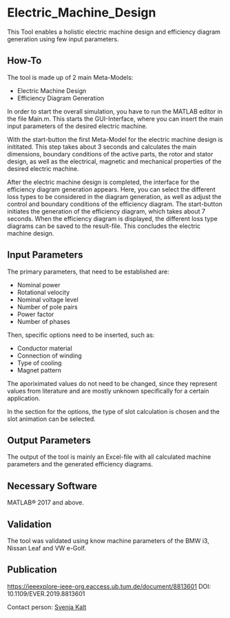 # Electric_Machine_Design
This Tool enables a holistic electric machine design and efficiency diagram generation using few input parameters.

## How-To
The tool is made up of 2 main Meta-Models:
  - Electric Machine Design
  - Efficiency Diagram Generation
  
In order to start the overall simulation, you have to run the MATLAB editor in the file Main.m.
This starts the GUI-Interface, where you can insert the main input parameters of the desired electric machine.

With the start-button the first Meta-Model for the electric machine design is inititated. This step takes about 3 seconds and calculates the main dimensions, boundary conditions of the active parts, the rotor and stator design, as well as the electrical, magnetic and mechanical properties of the desired electric machine.

After the electric machine design is completed, the interface for the efficiency diagram generation appears. Here, you can select the different loss types to be considered in the diagram generation, as well as adjust the control and boundary conditions of the efficiency diagram. The start-button initiates the generation of the efficiency diagram, which takes about 7 seconds. When the efficiency diagram is displayed, the different loss type diagrams can be saved to the result-file. This concludes the electric machine design.

## Input Parameters
The primary parameters, that need to be established are:
  - Nominal power
  - Rotational velocity
  - Nominal voltage level
  - Number of pole pairs
  - Power factor
  - Number of phases

Then, specific options need to be inserted, such as:
  - Conductor material
  - Connection of winding
  - Type of cooling
  - Magnet pattern
  
The aporiximated values do not need to be changed, since they represent values from literature and are mostly unknown specifically for a certain application.

In the section for the options, the type of slot calculation is chosen and the slot animation can be selected.

## Output Parameters

The output of the tool is mainly an Excel-file with all calculated machine parameters and the generated efficiency diagrams.

## Necessary Software

MATLAB® 2017 and above.

## Validation
The tool was validated using know machine parameters of the BMW i3, Nissan Leaf and VW e-Golf.

## Publication
https://ieeexplore-ieee-org.eaccess.ub.tum.de/document/8813601
DOI: 10.1109/EVER.2019.8813601

Contact person: [Svenja Kalt](mailto:svenja.kalt@ftm.mw.tum.de)
